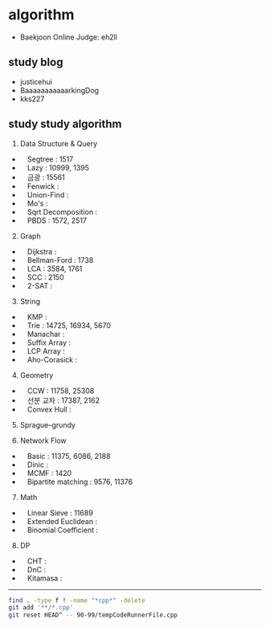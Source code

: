 # algorithm

- Baekjoon Online Judge: eh2ll

## study blog

- justicehui
- BaaaaaaaaaaarkingDog
- kks227

## study study algorithm

1. Data Structure & Query
- &emsp;Segtree : 1517
- &emsp;Lazy : 10999, 1395
- &emsp;금광 : 15561
- &emsp;Fenwick :
- &emsp;Union-Find :  
- &emsp;Mo's : 
- &emsp;Sqrt Decomposition : 
- &emsp;PBDS : 1572, 2517

2. Graph
- &emsp;Dijkstra : 
- &emsp;Bellman-Ford : 1738
- &emsp;LCA : 3584, 1761
- &emsp;SCC : 2150
- &emsp;2-SAT : 

3. String
- &emsp;KMP : 
- &emsp;Trie : 14725, 16934, 5670
- &emsp;Manachar : 
- &emsp;Suffix Array : 
- &emsp;LCP Array : 
- &emsp;Aho-Corasick : 

4. Geometry
- &emsp;CCW : 11758, 25308
- &emsp;선분 교차 : 17387, 2162
- &emsp;Convex Hull : 

5. Sprague–grundy

6. Network Flow
- &emsp;Basic : 11375, 6086, 2188
- &emsp;Dinic : 
- &emsp;MCMF : 1420
- &emsp;Bipartite matching : 9576, 11376

7. Math
- &emsp;Linear Sieve : 11689
- &emsp;Extended Euclidean : 
- &emsp;Binomial Coefficient : 

8. DP
- &emsp;CHT :
- &emsp;DnC :
- &emsp;Kitamasa : 

- - -

```bash
find . -type f ! -name "*cpp*" -delete
git add '**/*.cpp'
git reset HEAD^ -- 90-99/tempCodeRunnerFile.cpp

```